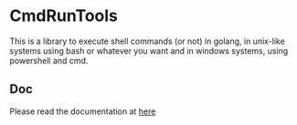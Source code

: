 
# CmdRunTools

This is a library to execute shell commands (or not) in golang, in unix-like systems using bash or whatever you want and in windows systems, using powershell and cmd.

## Doc
Please read the documentation at [here](https://pkg.go.dev/github.com/Tom5521/CmdRunTools/command) 
